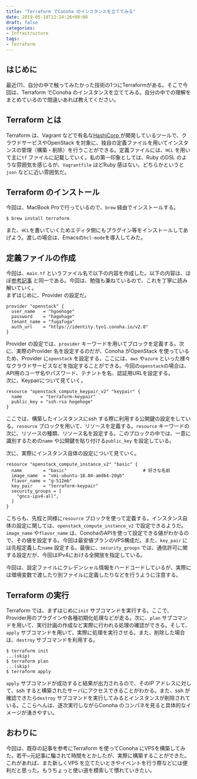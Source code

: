 ```yaml
---
title: "Terraform でConoha のインスタンスを立ててみる"
date: 2019-05-18T12:24:26+09:00
draft: false
categories: 
- Infrastructure
tags:
- Terraform
---
```


## はじめに

最近(?)、自分の中で触ってみたかった技術の1つにTerraformがある。そこで今回は、Terraform でConoha のインスタンスを立ててみる。自分の中での理解をまとめているので間違いあれば教えてください。

## Terraform とは

Terraform は、Vagrant などで有名な[HashiCorp ](https://www.hashicorp.com/)が開発しているツールで、クラウドサービスやOpenStack を対象に、独自の定義ファイルを用いてインスタンスの管理（構築・削除）を行うことができる。定義ファイルには、`HCL` を用いて主に`tf` ファイルに記載していく。私の第一印象としては、Ruby のDSL のような雰囲気を感じるが、`Vagrantfile` ほどRuby 感はない。どちらかというと`json` などに近い雰囲気だ。

## Terraform のインストール

今回は、MacBook Proで行っているので、`brew` 経由でインストールする。

```
$ brew install terraform
```

また、`HCL`を書いていくためエディタ側にもプラグイン等をインストールしてあげよう。渡しの場合は、Emacsの`hcl-mode`を導入してみた。

## 定義ファイルの作成

今回は、`main.tf` というファイル名で以下の内容を作成した。以下の内容は、ほぼ[参考記事](https://qiita.com/kaminchu/items/d0776c381213d54a3a69) と同一である。今回は、勉強も兼ねているので、これを丁寧に読み解いていく。  
まずはじめに、Provider の設定だ。

```
provider "openstack" {
  user_name   = "hgoehoge"
  password    = "hagehage"
  tenant_name = "fugafuga"
  auth_url    = "https://identity.tyo1.conoha.io/v2.0"
}
```

Provider の設定では、`provider` キーワードを用いてブロックを定義する。次に、実際のProvider 名を設定するのだが、Conoha がOpenStack を使っているため、Provider に`openstack` を設定する。ここには、`aws` や`azure` といった様々なクラウドサービスなどを指定することができる。今回の`openstack`の場合は、API用のユーザ名やパスワード、テナントを名、認証用URLを設定する。  
次に、Keypairについて見ていく。

```
resource "openstack_compute_keypair_v2" "keypair" {
  name       = "terraform-keypair"
  public_key = "ssh-rsa hogehoge"
}
```

ここでは、構築したインスタンスにssh する際に利用する公開鍵の設定をしている。`resource` ブロックを用いて、リソースを定義する。`resource` キーワードの次に、リソースの種類、リソース名を設定する。このブロックの中では、一意に識別するための`name` や公開鍵を貼り付ける`public_key` を設定している。

次に、実際にインスタンス自体の設定について見ていく。

```
resource "openstack_compute_instance_v2" "basic" {
  name        = "basic"                             # 好きな名前
  image_name  = "vmi-ubuntu-18.04-amd64-20gb"
  flavor_name = "g-512mb"
  key_pair    = "terraform-keypair"
  security_groups = [
    "gncs-ipv4-all",
  ]
}
```

こちらも、先程と同様に`resource` ブロックを使って定義する。インスタンス自体の設定に関しては、`openstack_compute_instance_v2` で設定できるようだ。`image_name` や`flavor_name` は、ConohaのAPIを使って設定できる値がわかるので、その値を設定する。今回は最安値プランのVPS構成だ。また、`key_pair` には先程定義した`name` 設定する。最後に、`security_groups` では、通信許可に関する設定だが、今回はIPv4における全開放を指定している。

今回は、設定ファイルにクレデンシャル情報をハードコードしているが、実際には環境変数で渡したり別ファイルに定義したりなどを行うように注意する。

## Terraform の実行

Terraform では、まずはじめに`init` サブコマンドを実行する。ここで、Provider用のプラグインや各種初期化処理などが走る。次に、`plan` サブコマンドを用いて、実行計画の作成など実際に行われる処理の確認ができる。そして、`apply` サブコマンドを用いて、実際に処理を実行させる。また、削除した場合は、`destroy` サブコマンドを利用する。

```
$ terraform init
...(skip)
$ terraform plan
...(skip)
$ terraform apply
```

`apply` サブコマンドが成功すると結果が出力されるので、そのIP アドレスに対して、ssh すると構築されたサーバにアクセスできることがわかる。また、ssh が確認できたら`destroy` サブコマンドを実行してみるとインスタンスが削除されている。ここらへんは、逐次実行しながらConoha のコンパネを見ると具体的なイメージが湧きやすい。

## おわりに

今回は、既存の記事を参考にTerraform を使ってConoha にVPSを構築してみた。若干~元記事に騙されて時間をとかしたが、実際に構築することができた。これがあれば、また新しくVPS を立てたいときやイベントを行う際などには便利だと思った。もうちょっと使い道を模索して慣れていきたい。
